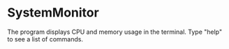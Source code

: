 # SystemMonitor
The program displays CPU and memory usage in the terminal. Type "help" to see a list of commands.
